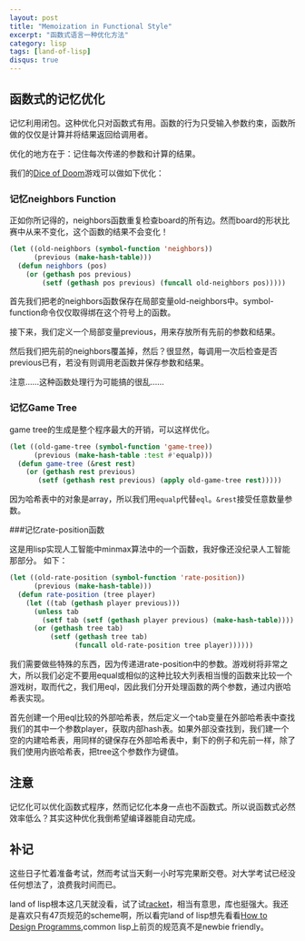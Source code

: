 ```yaml
---
layout: post
title: "Memoization in Functional Style"
excerpt: "函数式语言一种优化方法"
category: lisp
tags: [land-of-lisp]
disqus: true
---
```



## 函数式的记忆优化

记忆利用闭包。这种优化只对函数式有用。函数的行为只受输入参数约束，函数所做的仅仅是计算并将结果返回给调用者。

优化的地方在于：记住每次传递的参数和计算的结果。

我们的[Dice of Doom][3]游戏可以做如下优化：

### 记忆neighbors Function

正如你所记得的，neighbors函数重复检查board的所有边。然而board的形状比赛中从来不变化，这个函数的结果不会变化！

```cl
(let ((old-neighbors (symbol-function 'neighbors))
      (previous (make-hash-table)))
  (defun neighbors (pos)
    (or (gethash pos previous)
        (setf (gethash pos previous) (funcall old-neighbors pos)))))
```

首先我们把老的neighbors函数保存在局部变量old-neighbors中。symbol-function命令仅仅取得绑在这个符号上的函数。

接下来，我们定义一个局部变量previous，用来存放所有先前的参数和结果。

然后我们把先前的neighbors覆盖掉，然后？很显然，每调用一次后检查是否previous已有，若没有则调用老函数并保存参数和结果。

注意……这种函数处理行为可能搞的很乱……

### 记忆Game Tree

game tree的生成是整个程序最大的开销，可以这样优化。

```cl
(let ((old-game-tree (symbol-function 'game-tree))
      (previous (make-hash-table :test #'equalp)))
  (defun game-tree (&rest rest)
    (or (gethash rest previous)
       (setf (gethash rest previous) (apply old-game-tree rest)))))
```

因为哈希表中的对象是array，所以我们用`equalp`代替`eql`。`&rest`接受任意数量参数。

###记忆rate-position函数

这是用lisp实现人工智能中minmax算法中的一个函数，我好像还没纪录人工智能那部分。
如下：

```cl
(let ((old-rate-position (symbol-function 'rate-position))
      (previous (make-hash-table)))
  (defun rate-position (tree player)
    (let ((tab (gethash player previous)))
      (unless tab
        (setf tab (setf (gethash player previous) (make-hash-table))))
      (or (gethash tree tab)
          (setf (gethash tree tab)
                (funcall old-rate-position tree player))))))
```

我们需要做些特殊的东西，因为传递进rate-position中的参数。游戏树将非常之大，所以我们必定不要用equal或相似的这种比较大列表相当慢的函数来比较一个游戏树，取而代之，我们用eql，因此我们分开处理函数的两个参数，通过内嵌哈希表实现。

首先创建一个用eql比较的外部哈希表，然后定义一个tab变量在外部哈希表中查找我们的其中一个参数player，获取内部hash表。如果外部没查找到，我们建一个空的内建哈希表，用同样的键保存在外部哈希表中，剩下的例子和先前一样，除了我们使用内嵌哈希表，把tree这个参数作为键值。

## 注意

记忆化可以优化函数式程序，然而记忆化本身一点也不函数式。所以说函数式必然效率低么？其实这种优化我倒希望编译器能自动完成。

## 补记

这些日子忙着准备考试，然而考试当天剩一小时写完果断交卷。对大学考试已经没任何想法了，浪费我时间而已。

land of lisp根本这几天就没看，试了试[racket][1]，相当有意思，库也挺强大。我还是喜欢只有47页规范的scheme啊，所以看完land of lisp想先看看[How to Design Programms][2],common lisp上前页的规范真不是newbie friendly。

[1]: http://racket-lang.org/

[2]: http://htdp.org

[3]: /lisp/2012/05/23/dice-of-doom/
